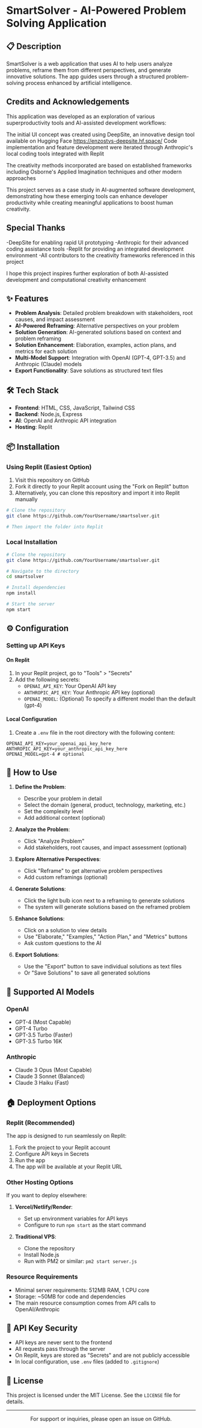 # SmartSolver - AI-Powered Problem Solving Application


## 📋 Description

SmartSolver is a web application that uses AI to help users analyze problems, reframe them from different perspectives, and generate innovative solutions. The app guides users through a structured problem-solving process enhanced by artificial intelligence. 

## Credits and Acknowledgements

This application was developed as an exploration of various superproductivity tools and AI-assisted development workflows:

The initial UI concept was created using DeepSite, an innovative design tool available on Hugging Face https://enzostvs-deepsite.hf.space/
Code implementation and feature development were iterated through Anthropic's local coding tools integrated with Replit

The creativity methods incorporated are based on established frameworks including Osborne's Applied Imagination techniques and other modern approaches

This project serves as a case study in AI-augmented software development, demonstrating how these emerging tools can enhance developer productivity while creating meaningful applications to boost human creativity.

## Special Thanks

-DeepSite for enabling rapid UI prototyping
-Anthropic for their advanced coding assistance tools
-Replit for providing an integrated development environment
-All contributors to the creativity frameworks referenced in this project

I hope this project inspires further exploration of both AI-assisted development and computational creativity enhancement

## ✨ Features

- **Problem Analysis**: Detailed problem breakdown with stakeholders, root causes, and impact assessment
- **AI-Powered Reframing**: Alternative perspectives on your problem
- **Solution Generation**: AI-generated solutions based on context and problem reframing
- **Solution Enhancement**: Elaboration, examples, action plans, and metrics for each solution
- **Multi-Model Support**: Integration with OpenAI (GPT-4, GPT-3.5) and Anthropic (Claude) models
- **Export Functionality**: Save solutions as structured text files

## 🛠️ Tech Stack

- **Frontend**: HTML, CSS, JavaScript, Tailwind CSS
- **Backend**: Node.js, Express
- **AI**: OpenAI and Anthropic API integration
- **Hosting**: Replit

## 📦 Installation

### Using Replit (Easiest Option)

1. Visit this repository on GitHub
2. Fork it directly to your Replit account using the "Fork on Replit" button
3. Alternatively, you can clone this repository and import it into Replit manually

```bash
# Clone the repository
git clone https://github.com/YourUsername/smartsolver.git

# Then import the folder into Replit
```

### Local Installation

```bash
# Clone the repository
git clone https://github.com/YourUsername/smartsolver.git

# Navigate to the directory
cd smartsolver

# Install dependencies
npm install

# Start the server
npm start
```

## ⚙️ Configuration

### Setting up API Keys

#### On Replit
1. In your Replit project, go to "Tools" > "Secrets"
2. Add the following secrets:
   - `OPENAI_API_KEY`: Your OpenAI API key
   - `ANTHROPIC_API_KEY`: Your Anthropic API key (optional)
   - `OPENAI_MODEL`: (Optional) To specify a different model than the default (gpt-4)

#### Local Configuration
1. Create a `.env` file in the root directory with the following content:
```
OPENAI_API_KEY=your_openai_api_key_here
ANTHROPIC_API_KEY=your_anthropic_api_key_here
OPENAI_MODEL=gpt-4 # optional
```

## 🧠 How to Use

1. **Define the Problem**:
   - Describe your problem in detail
   - Select the domain (general, product, technology, marketing, etc.)
   - Set the complexity level
   - Add additional context (optional)

2. **Analyze the Problem**:
   - Click "Analyze Problem"
   - Add stakeholders, root causes, and impact assessment (optional)

3. **Explore Alternative Perspectives**:
   - Click "Reframe" to get alternative problem perspectives
   - Add custom reframings (optional)

4. **Generate Solutions**:
   - Click the light bulb icon next to a reframing to generate solutions
   - The system will generate solutions based on the reframed problem

5. **Enhance Solutions**:
   - Click on a solution to view details
   - Use "Elaborate," "Examples," "Action Plan," and "Metrics" buttons
   - Ask custom questions to the AI

6. **Export Solutions**:
   - Use the "Export" button to save individual solutions as text files
   - Or "Save Solutions" to save all generated solutions

## 🔄 Supported AI Models

### OpenAI
- GPT-4 (Most Capable)
- GPT-4 Turbo
- GPT-3.5 Turbo (Faster)
- GPT-3.5 Turbo 16K

### Anthropic
- Claude 3 Opus (Most Capable)
- Claude 3 Sonnet (Balanced)
- Claude 3 Haiku (Fast)

## 🏠 Deployment Options

### Replit (Recommended)
The app is designed to run seamlessly on Replit:
1. Fork the project to your Replit account
2. Configure API keys in Secrets
3. Run the app
4. The app will be available at your Replit URL

### Other Hosting Options
If you want to deploy elsewhere:

1. **Vercel/Netlify/Render**:
   - Set up environment variables for API keys
   - Configure to run `npm start` as the start command

2. **Traditional VPS**:
   - Clone the repository
   - Install Node.js
   - Run with PM2 or similar: `pm2 start server.js`

### Resource Requirements
- Minimal server requirements: 512MB RAM, 1 CPU core
- Storage: ~50MB for code and dependencies
- The main resource consumption comes from API calls to OpenAI/Anthropic

## 🔐 API Key Security

- API keys are never sent to the frontend
- All requests pass through the server
- On Replit, keys are stored as "Secrets" and are not publicly accessible
- In local configuration, use `.env` files (added to `.gitignore`)

## 📜 License

This project is licensed under the MIT License. See the `LICENSE` file for details.

---

<p align="center">
  For support or inquiries, please open an issue on GitHub.
</p>
